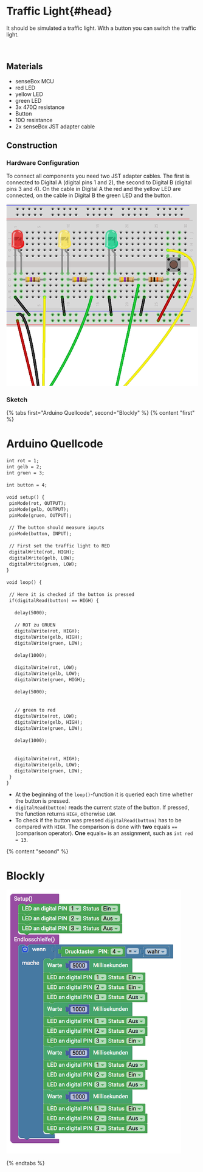 # Traffic Light{#head}

<div class="description">
 It should be simulated a traffic light. With a button you can switch the traffic light.
</div>
<div class="line">
    <br>
    <br>
</div>


## Materials
* senseBox MCU
* red LED
* yellow LED
* green LED
* 3x 470Ω resistance
* Button
* 10Ω resistance
* 2x senseBox JST adapter cable


## Construction
### Hardware Configuration
To connect all components you need two JST adapter cables. The first is connected to Digital A (digital pins 1 and 2), the second to Digital B (digital pins 3 and 4). On the cable in Digital A the red and the yellow LED are connected, on the cable in Digital B the green LED and the button.

![Wiring the traffic light circuit](../pictures/projekte/Ampel_Button_v2_Steckplatine.png)

### Sketch

{% tabs first="Arduino Quellcode", second="Blockly" %}
{% content "first" %}
# Arduino Quellcode
```arduino
int rot = 1;
int gelb = 2;
int gruen = 3;

int button = 4;

void setup() {
 pinMode(rot, OUTPUT);
 pinMode(gelb, OUTPUT);
 pinMode(gruen, OUTPUT);

 // The button should measure inputs
 pinMode(button, INPUT);

 // First set the traffic light to RED
 digitalWrite(rot, HIGH);
 digitalWrite(gelb, LOW);
 digitalWrite(gruen, LOW);
}

void loop() {

 // Here it is checked if the button is pressed
 if(digitalRead(button) == HIGH) {

   delay(5000);

   // ROT zu GRUEN
   digitalWrite(rot, HIGH);
   digitalWrite(gelb, HIGH);
   digitalWrite(gruen, LOW);

   delay(1000);

   digitalWrite(rot, LOW);
   digitalWrite(gelb, LOW);
   digitalWrite(gruen, HIGH);

   delay(5000);


   // green to red
   digitalWrite(rot, LOW);
   digitalWrite(gelb, HIGH);
   digitalWrite(gruen, LOW);

   delay(1000);


   digitalWrite(rot, HIGH);
   digitalWrite(gelb, LOW);
   digitalWrite(gruen, LOW);
 }
}

```

- At the beginning of the `loop()`-function it is queried each time whether the button is pressed.
- `digitalRead(button)` reads the current state of the button. If pressed, the function returns `HIGH`, otherwise `LOW`.
-  To check if the button was pressed `digitalRead(button)`  has to be compared with `HIGH`. The comparison is done with __two__ equals `==` (comparison operator). __One__  equals`=` is an assignment, such as  `int red = 13`.

{% content "second" %}

# Blockly

![Blockly](https://raw.githubusercontent.com/sensebox/resources/master/images/edu/Blockly_Ampel_Button.png)



{% endtabs %}

